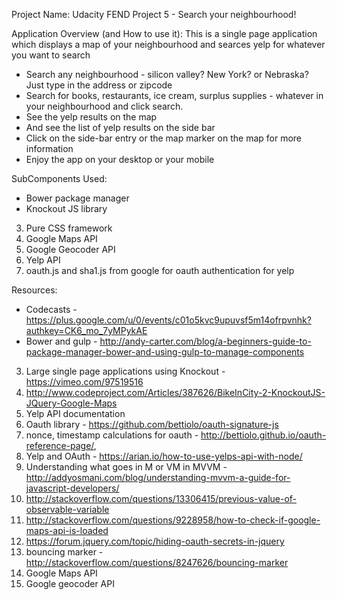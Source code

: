 Project Name: Udacity FEND Project 5 -
Search your neighbourhood!

Application Overview (and How to use it):
This is a single page application which displays a map of your neighbourhood and searces yelp for whatever you want to search

- Search any neighbourhood - silicon valley? New York? or Nebraska? Just type in the address or zipcode 
- Search for books, restaurants, ice cream, surplus supplies - whatever in your neighbourhood and click search.
- See the yelp results on the map
- And see the list of yelp results on the side bar
- Click on the side-bar entry or the map marker on the map for more information
- Enjoy the app on your desktop or your mobile


SubComponents Used:
- Bower package manager
- Knockout JS library
3. Pure CSS framework
4. Google Maps API
5. Google Geocoder API
6. Yelp API
7. oauth.js and sha1.js from google for oauth authentication for yelp

Resources:
- Codecasts - https://plus.google.com/u/0/events/c01o5kvc9upuvsf5m14ofrpvnhk?authkey=CK6_mo_7yMPykAE
- Bower and gulp - http://andy-carter.com/blog/a-beginners-guide-to-package-manager-bower-and-using-gulp-to-manage-components
3. Large single page applications using Knockout - https://vimeo.com/97519516
4. http://www.codeproject.com/Articles/387626/BikeInCity-2-KnockoutJS-JQuery-Google-Maps
5. Yelp API documentation
6. Oauth library - https://github.com/bettiolo/oauth-signature-js
7. nonce, timestamp calculations for oauth - http://bettiolo.github.io/oauth-reference-page/,
8. Yelp and OAuth - https://arian.io/how-to-use-yelps-api-with-node/
9. Understanding what goes in M or VM in MVVM - http://addyosmani.com/blog/understanding-mvvm-a-guide-for-javascript-developers/
10. http://stackoverflow.com/questions/13306415/previous-value-of-observable-variable
11. http://stackoverflow.com/questions/9228958/how-to-check-if-google-maps-api-is-loaded
12. https://forum.jquery.com/topic/hiding-oauth-secrets-in-jquery
13. bouncing marker - http://stackoverflow.com/questions/8247626/bouncing-marker
14. Google Maps API
15. Google geocoder API


